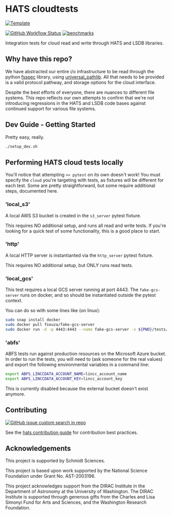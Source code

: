 # HATS cloudtests

[![Template](https://img.shields.io/badge/Template-LINCC%20Frameworks%20Python%20Project%20Template-brightgreen)](https://lincc-ppt.readthedocs.io/en/latest/)

[![GitHub Workflow Status](https://img.shields.io/github/actions/workflow/status/astronomy-commons/hats-cloudtests/smoke-test.yml)](https://github.com/astronomy-commons/hats-cloudtests/actions/workflows/smoke-test.yml)
[![benchmarks](https://img.shields.io/github/actions/workflow/status/astronomy-commons/hats-cloudtests/asv-main.yml?label=benchmarks)](https://astronomy-commons.github.io/hats-cloudtests/)

Integration tests for cloud read and write through HATS and LSDB libraries.

## Why have this repo?

We have abstracted our entire i/o infrastructure to be read through the python 
[fsspec](https://filesystem-spec.readthedocs.io/en/latest/index.html) library, 
using [universal_pathlib](https://github.com/fsspec/universal_pathlib).
All that needs to be provided is a valid protocol pathway, and storage options 
for the cloud interface.

Despite the best efforts of everyone, there are nuances to different file systems.
This repo reflects our own attempts to confirm that we're not introducing regressions
in the HATS and LSDB code bases against continued support for various file systems.

## Dev Guide - Getting Started

Pretty easy, really.

```bash
./setup_dev.sh
```

## Performing HATS cloud tests locally

You'll notice that attempting `>> pytest` on its own doesn't work! 
You must specify the `cloud` you're targeting with tests, as fixtures will be 
different for each test. Some are pretty straightforward, but some require
additional steps, documented here.

### 'local_s3'

A local AWS S3 bucket is created in the `s3_server` pytest fixture. 

This requires NO additional setup, and runs all read and write tests. 
If you're looking for a quick test of some functionality, this is a good place
to start.

### 'http'

A local HTTP server is instantianted via the `http_server` pytest fixture.

This requires NO additional setup, but ONLY runs read tests.

### 'local_gcs'

This test requires a local GCS server running at port 4443. 
The `fake-gcs-server` runs on docker, and so should be instantiated outside
the pytest context.

You can do so with some lines like (on linux):

```bash 
sudo snap install docker
sudo docker pull fsouza/fake-gcs-server
sudo docker run -d -p 4443:4443 --name fake-gcs-server -v ${PWD}/tests/cloud:/data fsouza/fake-gcs-server -scheme http -public-host 0.0.0.0:4443 -external-url http://localhost:4443
```

### 'abfs'

ABFS tests run against production resources on the Microsoft Azure bucket. 
In order to run the tests, you will need to (ask someone for the real values)
and export the following environmental variables in a command line:

```bash
export ABFS_LINCCDATA_ACCOUNT_NAME=lincc_account_name
export ABFS_LINCCDATA_ACCOUNT_KEY=lincc_account_key
```

This is currently disabled because the external bucket doesn't exist anymore.

## Contributing

[![GitHub issue custom search in repo](https://img.shields.io/github/issues-search/astronomy-commons/hats-cloudtests?color=purple&label=Good%20first%20issues&query=is%3Aopen%20label%3A%22good%20first%20issue%22)](https://github.com/astronomy-commons/hats-cloudtests/issues?q=is%3Aissue+is%3Aopen+label%3A%22good+first+issue%22)

See the [hats contribution guide](https://hats.readthedocs.io/en/latest/guide/contributing.html)
for contribution best practices.

## Acknowledgements

This project is supported by Schmidt Sciences.

This project is based upon work supported by the National Science Foundation
under Grant No. AST-2003196.

This project acknowledges support from the DIRAC Institute in the Department of 
Astronomy at the University of Washington. The DIRAC Institute is supported 
through generous gifts from the Charles and Lisa Simonyi Fund for Arts and 
Sciences, and the Washington Research Foundation.
